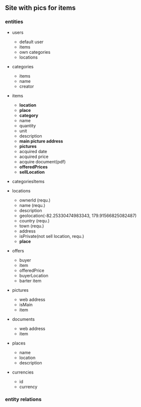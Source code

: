 ## **Site with pics for items**

### **entities**
- users
    - default user
    - items
    - own categories
    - locations

- categories
    - items
    - name
    - creator
- items
    - **location**
    - **place**
    - **category**
    - name
    - quantity
    - unit
    - description
    - **main picture address**
    - **pictures**
    - acquired date
    - acquired price
    - acquire document(pdf)
    - **offeredPrices**
    - **sellLocation**

- categoriesItems


- locations
    - ownerId (requ.)
    - name (requ.)
    - description
    - geolocation(-82.25330474983343, 179.91566825082487)
    - country (requ.)
    - town (requ.)
    - address
    - isPrivate(not sell location, requ.)
    - **place**

- offers
    - buyer
    - item
    - offeredPrice
    - buyerLocation
    - barter item

- pictures
    - web address
    - isMain
    - item

- documents
    - web address
    - item
- places
    - name
    - location
    - description
- currencies
    - id
    - currency

### entity relations 
